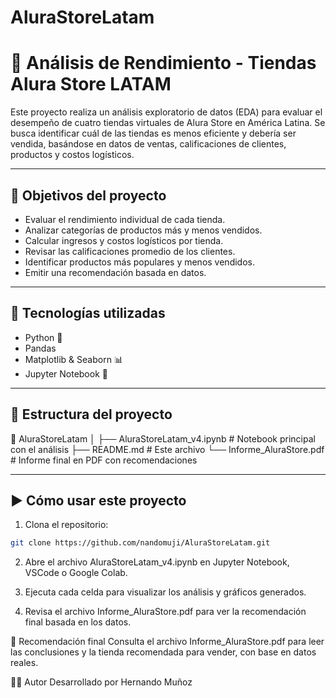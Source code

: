 # AluraStoreLatam
# 🛒 Análisis de Rendimiento - Tiendas Alura Store LATAM

Este proyecto realiza un análisis exploratorio de datos (EDA) para evaluar el desempeño de cuatro tiendas virtuales de Alura Store en América Latina. Se busca identificar cuál de las tiendas es menos eficiente y debería ser vendida, basándose en datos de ventas, calificaciones de clientes, productos y costos logísticos.

---

## 📌 Objetivos del proyecto

- Evaluar el rendimiento individual de cada tienda.
- Analizar categorías de productos más y menos vendidos.
- Calcular ingresos y costos logísticos por tienda.
- Revisar las calificaciones promedio de los clientes.
- Identificar productos más populares y menos vendidos.
- Emitir una recomendación basada en datos.

---

## 🧰 Tecnologías utilizadas

- Python 🐍
- Pandas
- Matplotlib & Seaborn 📊
- Jupyter Notebook 📓

---

## 📂 Estructura del proyecto

📁 AluraStoreLatam
│
├── AluraStoreLatam_v4.ipynb # Notebook principal con el análisis
├── README.md # Este archivo
└── Informe_AluraStore.pdf # Informe final en PDF con recomendaciones


---

## ▶️ Cómo usar este proyecto

1. Clona el repositorio:

```bash
git clone https://github.com/nandomuji/AluraStoreLatam.git
```


2. Abre el archivo AluraStoreLatam_v4.ipynb en Jupyter Notebook, VSCode o Google Colab.

3. Ejecuta cada celda para visualizar los análisis y gráficos generados.

4. Revisa el archivo Informe_AluraStore.pdf para ver la recomendación final basada en los datos.

🧠 Recomendación final
Consulta el archivo Informe_AluraStore.pdf para leer las conclusiones y la tienda recomendada para vender, con base en datos reales.

👨‍💻 Autor
Desarrollado por Hernando Muñoz


